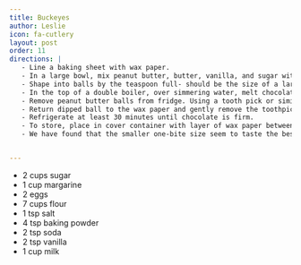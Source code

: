 ```yaml
---
title: Buckeyes
author: Leslie
icon: fa-cutlery
layout: post
order: 11
directions: |
   - Line a baking sheet with wax paper.
   - In a large bowl, mix peanut butter, butter, vanilla, and sugar with your hands until smooth (It will be quite stiff).
   - Shape into balls by the teaspoon full- should be the size of a large marble. Place on the wax paper and refrigerate 30 minutes.
   - In the top of a double boiler, over simmering water, melt chocolate and shortening. Stir until smooth.
   - Remove peanut butter balls from fridge. Using a tooth pick or similar small skewer, stick into a ball and dip it into the chocolate until ¼ of the balls is coated (I try to get the edge of the chocolate around the toothpick, so it flows to cover the hole when I remove the toothpick).
   - Return dipped ball to the wax paper and gently remove the toothpick (the ball could be flake off here). Repeat with all the balls.
   - Refrigerate at least 30 minutes until chocolate is firm.
   - To store, place in cover container with layer of wax paper between layers of buckeyes.
   - We have found that the smaller one-bite size seem to taste the best.


---
```


<ul>
	<li>2 cups sugar</li>
	<li>1 cup margarine</li>
	<li>2 eggs</li>
	<li>7 cups flour</li>
	<li>1 tsp salt</li>
	<li>4 tsp baking powder</li>
	<li>2 tsp soda</li>
	<li>2 tsp vanilla</li>
	<li>1 cup milk</li>
</ul>